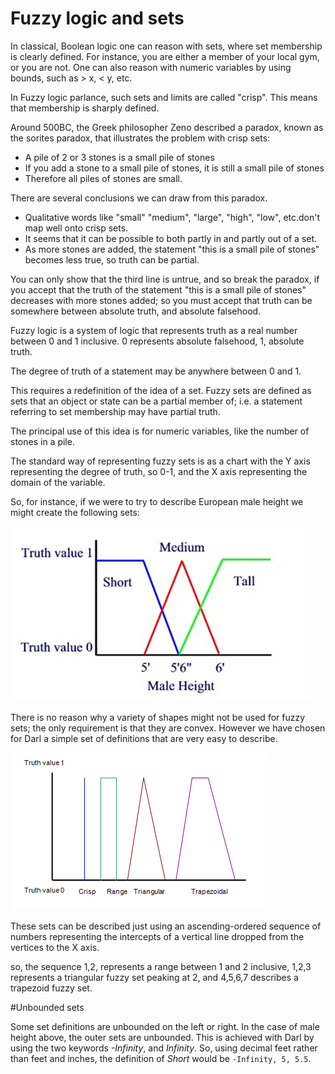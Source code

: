 ﻿Fuzzy logic and sets
====


In classical, Boolean logic one can reason with sets, where set membership is clearly defined. 
For instance, you are either a member of your local gym, or you are not. 
One can also reason with numeric variables by using bounds, such as > x, < y, etc.

In Fuzzy logic parlance, such sets and limits are called "crisp". This means that membership is sharply defined.

Around 500BC, the Greek philosopher Zeno described a paradox, known as the sorites paradox, that illustrates the problem with crisp sets:

+ A pile of 2 or 3 stones is a small pile of stones
+ If you add a stone to a small pile of stones, it is still a small pile of stones
+ Therefore all piles of stones are small.

There are several conclusions we can draw from this paradox.

+ Qualitative words like "small" "medium", "large", "high", "low", etc.don't map well onto crisp sets.
+ It seems that it can be possible to both partly in and partly out of a set.
+ As more  stones are added, the statement "this is a small pile of stones" becomes less true, so truth can be partial.

You can only show that the third line is untrue, and so break the paradox, if you accept that the truth of the statement "this is a small pile of stones" decreases with more stones added; so you must accept that truth can be somewhere between absolute truth, and absolute falsehood.

Fuzzy logic is a system of logic that represents truth as a real number between 0 and 1 inclusive. 
0 represents absolute falsehood, 1, absolute truth.

The degree of truth of a statement may be anywhere between 0 and 1. 

This requires a redefinition of the idea of a set. Fuzzy sets are defined as sets that an object or state can be a partial member of; i.e. a statement referring to set membership may have partial truth.

The principal use of this idea is for numeric variables, like the number of stones in a pile.

The standard way of representing fuzzy sets is as a chart with the Y axis representing the degree of truth, so 0-1, and the X axis representing the domain of the variable.

So, for instance, if we were to try to describe European male height we might create the following sets:

![fuzzy sets for height](Images/fuzzysetsheight.png)

There is no reason why a variety of shapes might not be used for fuzzy sets; the only requirement is that they are convex.
However we have chosen for Darl a simple set of definitions that are very easy to describe.

![fuzzy set types](Images/FuzzySetTypes.png)

These sets can be described just using an ascending-ordered sequence of numbers representing the intercepts of a vertical line dropped from the vertices to the X axis.

so, the sequence 1,2, represents a range between 1 and 2 inclusive, 1,2,3 represents a triangular fuzzy set peaking at 2, and 4,5,6,7 describes a trapezoid fuzzy set.

#Unbounded sets

Some set definitions are unbounded on the left or right. In the case of male height above, the outer sets are unbounded.
This is achieved with Darl by using the two keywords _-Infinity_, and _Infinity_. 
So, using decimal feet rather than feet and inches, the definition of _Short_ would be ```-Infinity, 5, 5.5```.





